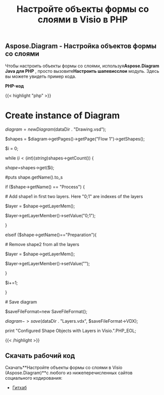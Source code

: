 ﻿---
title: Настройте объекты формы со слоями в Visio в PHP
type: docs
weight: 10
url: /ru/java/configure-shape-objects-with-layers-in-visio-in-php/
---
## **Aspose.Diagram - Настройка объектов формы со слоями**
 Чтобы настроить объекты формы со слоями, используя**Aspose.Diagram Java для PHP** , просто вызовите**Настроить шапевисслои** модуль. Здесь вы можете увидеть пример кода.

**PHP-код**

{{< highlight "php" >}}

 # Create instance of Diagram

$diagram = new Diagram($dataDir . "Drawing.vsd");

$shapes = $diagram->getPages()->getPage("Flow 1")->getShapes();

$i = 0;

while ($i<(int)(string)$shapes->getCount()) {

$shape=$shapes->get($i);

#puts shape.getName().to_s

if ($shape->getName() == "Process") {

\# Add shape1 in first two layers. Here "0;1" are indexes of the layers

$layer = $shape->getLayerMem();

$layer->getLayerMember()->setValue("0;1");

}

elseif ($shape->getName()=="Preparation"){

\# Remove shape2 from all the layers

$layer = $shape->getLayerMem();

$layer->getLayerMember()->setValue("");

}

$i+=1;

}

\# Save diagram

$saveFileFormat=new SaveFileFormat();

$diagram->save($dataDir . "Layers.vdx", $saveFileFormat->VDX);

print "Configured Shape Objects with Layers in Visio.".PHP_EOL;

{{< /highlight >}}
## **Скачать рабочий код**
 Скачать**Настройте объекты формы со слоями в Visio (Aspose.Diagram)**с любого из нижеперечисленных сайтов социального кодирования:

- [Гитхаб](https://github.com/asposediagram/Aspose.Diagram-for-Java/blob/master/Plugins/Aspose_Diagram_Java_for_PHP/src/aspose/diagram/WorkingwithLayers/ConfigureShapeWithLayers.php)
